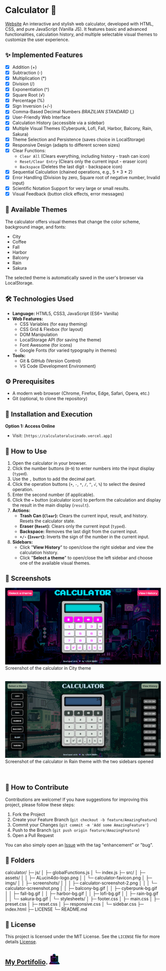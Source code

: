 # Calculator 🔢

[Website](https://calculatoralucinado.vercel.app/)
An interactive and stylish web calculator, developed with HTML, CSS, and pure JavaScript (Vanilla JS). It features basic and advanced functionalities, calculation history, and multiple selectable visual themes to customize the user experience.

## ✨ Implemented Features

*   [x] Addition (+)
*   [x] Subtraction (-)
*   [x] Multiplication (*)
*   [x] Division (/)
*   [x] Exponentiation (^)
*   [x] Square Root (√)
*   [x] Percentage (%)
*   [x] Sign Inversion (+/-)
*   [x] Comma-Based Decimal Numbers *BRAZILIAN STANDARD* (,) 
*   [x] User-Friendly Web Interface
*   [x] Calculation History (accessible via a sidebar)
*   [x] Multiple Visual Themes (Cyberpunk, Lofi, Fall, Harbor, Balcony, Rain, Sakura)
*   [x] Theme Selection and Persistence (saves choice in LocalStorage)
*   [x] Responsive Design (adapts to different screen sizes)
*   [x] Clear Functions:
    *   `Clear All` (Clears everything, including history - trash can icon)
    *   `Reset/Clear Entry` (Clears only the current input - eraser icon)
    *   `Backspace` (Deletes the last digit - backspace icon)
*   [x] Sequential Calculation (chained operations, e.g., 5 + 3 * 2)
*   [x] Error Handling (Division by zero, Square root of negative number, Invalid input)
*   [x] Scientific Notation Support for very large or small results.
*   [x] Visual Feedback (button click effects, error messages)

## 🎨 Available Themes

The calculator offers visual themes that change the color scheme, background image, and fonts:

*   City 
*   Coffee 
*   Fall
*   Harbor
*   Balcony
*   Rain
*   Sakura

The selected theme is automatically saved in the user's browser via LocalStorage.

## 🛠️ Technologies Used

*   **Language:** HTML5, CSS3, JavaScript (ES6+ Vanilla)
*   **Web Features:**
    *   CSS Variables (for easy theming)
    *   CSS Grid & Flexbox (for layout)
    *   DOM Manipulation
    *   LocalStorage API (for saving the theme)
    *   Font Awesome (for icons)
    *   Google Fonts (for varied typography in themes)
*   **Tools:**
    *   Git & GitHub (Version Control)
    *   VS Code (Development Environment)

## ⚙️ Prerequisites

*   A modern web browser (Chrome, Firefox, Edge, Safari, Opera, etc.)
*   Git (optional, to clone the repository)

## 🚀 Installation and Execution

**Option 1: Access Online**

*   Visit: `[https://calculatoralucinado.vercel.app]`

## 📖 How to Use

1.  Open the calculator in your browser.
2.  Click the number buttons (`0`-`9`) to enter numbers into the input display (`typed`).
3.  Use the `,` button to add the decimal part.
4.  Click the operation buttons (`+`, `-`, `*`, `/`, `^`, `√`, `%`) to select the desired operation.
5.  Enter the second number (if applicable).
6.  Click the `=` button (calculator icon) to perform the calculation and display the result in the main display (`result`).
7.  **Actions:**
    *   **Trash Can (`Clear`):** Clears the current input, result, and history. Resets the calculator state.
    *   **Eraser (`Reset`):** Clears only the current input (`typed`).
    *   **Backspace:** Removes the last digit from the current input.
    *   **`+/-` (`Invert`):** Inverts the sign of the number in the current input.
8.  **Sidebars:**
    *   Click "**View History**" to open/close the right sidebar and view the calculation history.
    *   Click "**Select a theme**" to open/close the left sidebar and choose one of the available visual themes.

## 📸 Screenshots 

<img src='/src/imgs/screenshots/calculator-screenshot.png' alt='screenshot of the calculator'>
<figcaption> Screenshot of the calculator in City theme</figcaption>
<br>
<br>
<img src='/src/imgs/screenshots/calculator-screenshot-2.png' alt='screenshot of the calculator 2'>
<figcaption> Screenshot of the calculator in Rain theme with the two sidebars opened</figcaption>
<br>
<br>

## 🤝 How to Contribute 

Contributions are welcome! If you have suggestions for improving this project, please follow these steps:

1.  Fork the Project
2.  Create your Feature Branch (`git checkout -b feature/AmazingFeature`)
3.  Commit your Changes (`git commit -m 'Add some AmazingFeature'`)
4.  Push to the Branch (`git push origin feature/AmazingFeature`)
5.  Open a Pull Request

You can also simply open an [Issue](https://github.com/Alucinado-dev/Futuristic-Calculator/issues) with the tag "enhancement" or "bug".


## 📁 Folders

calculator/
├─ js/
│  ├─ globalFunctions.js
│  └─ index.js
├─ src/
│  ├─ assets/
│  │  ├─ ALucin4do-logo.png
│  │  └─ calculator-favicon.png
│  ├─ imgs/
│  │  ├─ screenshots/
│  │  │  ├─ calculator-screenshot-2.png
│  │  │  └─ calculator-screenshot.png
│  │  ├─ balcony-bg.gif
│  │  ├─ cyberpunk-bg.gif
│  │  ├─ fall-bg.gif
│  │  ├─ harbor-bg.gif
│  │  ├─ lofi-bg.gif
│  │  ├─ rain-bg.gif
│  │  └─ sakura-bg.gif
│  └─ stylesheets/
│     ├─ footer.css
│     ├─ main.css
│     ├─ preset.css
│     ├─ reset.css
│     ├─ responsive.css
│     └─ sidebar.css
├─ index.html
├─ LICENSE
└─ README.md


## 📄 License 

This project is licensed under the MIT License. See the `LICENSE` file for more details [License](/LICENSE).

##   [My Portifolio](https://alucinado-dev.vercel.app).  <img src="src/assets/ALucin4do-logo.png" alt="logo of ALucin4do" style='width: 35px; height: 35px;'>
            




